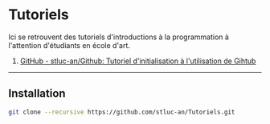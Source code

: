 # Tutoriels

Ici se retrouvent des tutoriels d'introductions à la programmation à l'attention d'étudiants en école d'art.

1. [GitHub - stluc-an/Github: Tutoriel d'initialisation à l'utilisation de Gihtub](https://github.com/stluc-an/Github)

---

## Installation

```bash
git clone --recursive https://github.com/stluc-an/Tutoriels.git
```
